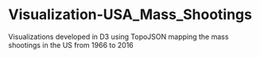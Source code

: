 # Visualization-USA_Mass_Shootings
Visualizations developed in D3 using TopoJSON mapping the mass shootings in the US from 1966 to 2016

